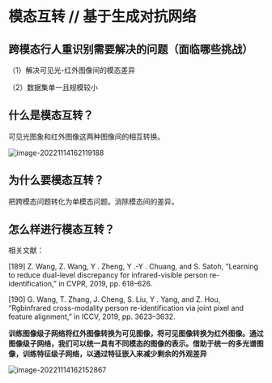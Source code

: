 # 模态互转  //  基于生成对抗网络

## 跨模态行人重识别需要解决的问题（面临哪些挑战）

（1）解决可见光-红外图像间的模态差异

（2）数据集单一且规模较小



## 什么是模态互转？

可见光图象和红外图像这两种图像间的相互转换。

![image-20221114162119188](C:\Users\admin\AppData\Roaming\Typora\typora-user-images\image-20221114162119188.png)

## 为什么要模态互转？

把跨模态问题转化为单模态问题。消除模态间的差异。



## 怎么样进行模态互转？

相关文献：

[189] Z. Wang, Z. Wang, Y . Zheng, Y .-Y . Chuang, and S. Satoh, “Learning to reduce dual-level discrepancy for infrared-visible person re-identification,” in CVPR, 2019, pp. 618–626.

[190] G. Wang, T. Zhang, J. Cheng, S. Liu, Y . Yang, and Z. Hou, “Rgbinfrared cross-modality person re-identification via joint pixel and feature alignment,” in ICCV, 2019, pp. 3623–3632.

**训练图像级子网络将红外图像转换为可见图像，将可见图像转换为红外图像。通过图像级子网络，我们可以统一具有不同模态的图像的表示。借助于统一的多光谱图像，训练特征级子网络，以通过特征嵌入来减少剩余的外观差异**

![image-20221114162152867](C:\Users\admin\AppData\Roaming\Typora\typora-user-images\image-20221114162152867.png)